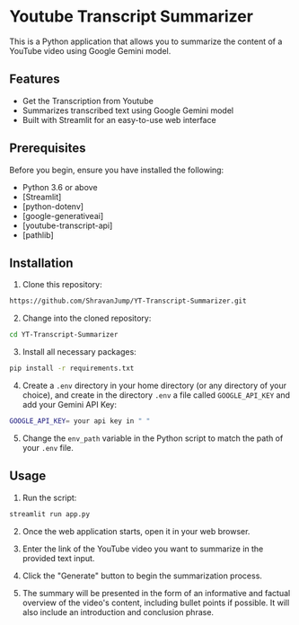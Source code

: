 # Youtube Transcript Summarizer

This is a Python application that allows you to summarize the content of a YouTube video using Google Gemini model.

## Features
- Get the Transcription from Youtube
- Summarizes transcribed text using Google Gemini model
- Built with Streamlit for an easy-to-use web interface

## Prerequisites

Before you begin, ensure you have installed the following:

- Python 3.6 or above
- [Streamlit]
- [python-dotenv]
- [google-generativeai]
- [youtube-transcript-api]
- [pathlib]

## Installation 

1. Clone this repository:
```bash
https://github.com/ShravanJump/YT-Transcript-Summarizer.git
```
2. Change into the cloned repository:
```bash
cd YT-Transcript-Summarizer
```
3. Install all necessary packages:
```bash
pip install -r requirements.txt
```
4. Create a `.env` directory in your home directory (or any directory of your choice), and create in the directory `.env` a file called `GOOGLE_API_KEY` and add your Gemini API Key:
```bash
GOOGLE_API_KEY= your api key in " "
```
5. Change the `env_path` variable in the Python script to match the path of your `.env` file.

## Usage

1. Run the script:
```bash
streamlit run app.py
```
2. Once the web application starts, open it in your web browser.

3. Enter the link of the YouTube video you want to summarize in the provided text input.

4. Click the "Generate" button to begin the summarization process.
  
5. The summary will be presented in the form of an informative and factual overview of the video's content, including bullet points if possible. It will also include an introduction and conclusion phrase.

